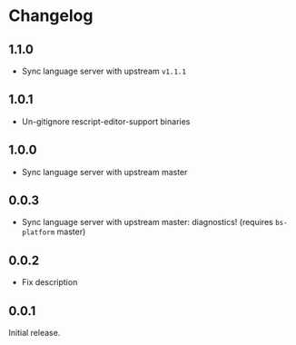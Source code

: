 # Changelog

## 1.1.0
- Sync language server with upstream `v1.1.1`

## 1.0.1
- Un-gitignore rescript-editor-support binaries

## 1.0.0
- Sync language server with upstream master

## 0.0.3
- Sync language server with upstream master: diagnostics! (requires `bs-platform` master)

## 0.0.2
- Fix description

## 0.0.1
Initial release.

